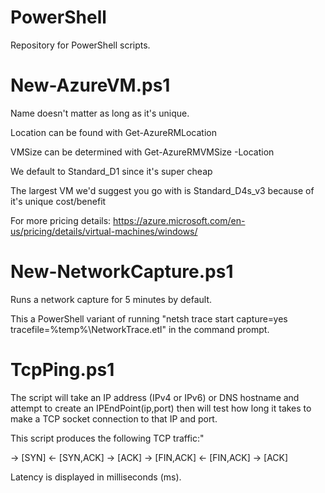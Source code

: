 # PowerShell
Repository for PowerShell scripts.

# New-AzureVM.ps1
Name doesn't matter as long as it's unique.

Location can be found with Get-AzureRMLocation

VMSize can be determined with Get-AzureRMVMSize -Location <location>
  
  We default to Standard_D1 since it's super cheap
  
  The largest VM we'd suggest you go with is Standard_D4s_v3 because of it's unique cost/benefit
  
  For more pricing details: https://azure.microsoft.com/en-us/pricing/details/virtual-machines/windows/


# New-NetworkCapture.ps1
Runs a network capture for 5 minutes by default.

This a PowerShell variant of running "netsh trace start capture=yes tracefile=%temp%\NetworkTrace.etl" in the command prompt.


# TcpPing.ps1
The script will take an IP address (IPv4 or IPv6) or DNS hostname and attempt to create an IPEndPoint(ip,port) then will 
test how long it takes to make a TCP socket connection to that IP and port. 

This script produces the following TCP traffic:"

-> [SYN]
<- [SYN,ACK]
-> [ACK]
-> [FIN,ACK]
<- [FIN,ACK]
-> [ACK]

Latency is displayed in milliseconds (ms).